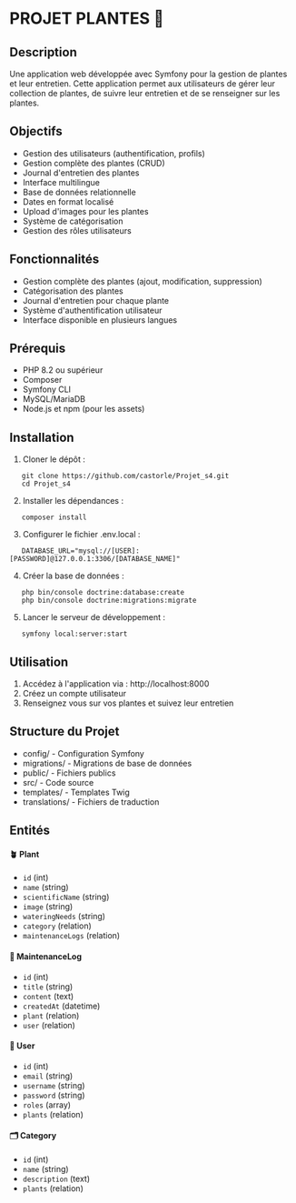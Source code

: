# PROJET PLANTES 🌱

## Description

Une application web développée avec Symfony pour la gestion de plantes et leur entretien. Cette application permet aux utilisateurs de gérer leur collection de plantes, de suivre leur entretien et de se renseigner sur les plantes.

## Objectifs

* Gestion des utilisateurs (authentification, profils)
* Gestion complète des plantes (CRUD)
* Journal d'entretien des plantes
* Interface multilingue
* Base de données relationnelle
* Dates en format localisé
* Upload d'images pour les plantes
* Système de catégorisation
* Gestion des rôles utilisateurs


## Fonctionnalités

* Gestion complète des plantes (ajout, modification, suppression)
* Catégorisation des plantes
* Journal d'entretien pour chaque plante
* Système d'authentification utilisateur
* Interface disponible en plusieurs langues

## Prérequis

* PHP 8.2 ou supérieur
* Composer
* Symfony CLI
* MySQL/MariaDB
* Node.js et npm (pour les assets)

## Installation

1. Cloner le dépôt :
```
   git clone https://github.com/castorle/Projet_s4.git
   cd Projet_s4
```

2. Installer les dépendances :
```
   composer install
```

3. Configurer le fichier .env.local :
```
   DATABASE_URL="mysql://[USER]:[PASSWORD]@127.0.0.1:3306/[DATABASE_NAME]"
```

4. Créer la base de données :
```
   php bin/console doctrine:database:create
   php bin/console doctrine:migrations:migrate
```

5. Lancer le serveur de développement :
```
   symfony local:server:start
```

## Utilisation

1. Accédez à l'application via : http://localhost:8000
2. Créez un compte utilisateur
3. Renseignez vous sur vos plantes et suivez leur entretien

## Structure du Projet

- config/         - Configuration Symfony
- migrations/     - Migrations de base de données
- public/         - Fichiers publics
- src/           - Code source
- templates/     - Templates Twig
- translations/  - Fichiers de traduction

## Entités

#### 🪴 Plant
- `id` (int)
- `name` (string)
- `scientificName` (string)
- `image` (string)
- `wateringNeeds` (string)
- `category` (relation)
- `maintenanceLogs` (relation)

#### 📝 MaintenanceLog
- `id` (int)
- `title` (string)
- `content` (text)
- `createdAt` (datetime)
- `plant` (relation)
- `user` (relation)

#### 👤 User
- `id` (int)
- `email` (string)
- `username` (string)
- `password` (string)
- `roles` (array)
- `plants` (relation)

#### 🗂️ Category
- `id` (int)
- `name` (string)
- `description` (text)
- `plants` (relation)
